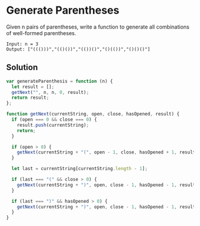 # Generate Parentheses

Given n pairs of parentheses, write a function to generate all combinations of well-formed parentheses.

```
Input: n = 3
Output: ["((()))","(()())","(())()","()(())","()()()"]
```

## Solution

```js
var generateParenthesis = function (n) {
  let result = [];
  getNext("", n, n, 0, result);
  return result;
};

function getNext(currentString, open, close, hasOpened, result) {
  if (open === 0 && close === 0) {
    result.push(currentString);
    return;
  }

  if (open > 0) {
    getNext(currentString + "(", open - 1, close, hasOpened + 1, result);
  }

  let last = currentString[currentString.length - 1];

  if (last === "(" && close > 0) {
    getNext(currentString + ")", open, close - 1, hasOpened - 1, result);
  }

  if (last === ")" && hasOpened > 0) {
    getNext(currentString + ")", open, close - 1, hasOpened - 1, result);
  }
}
```
